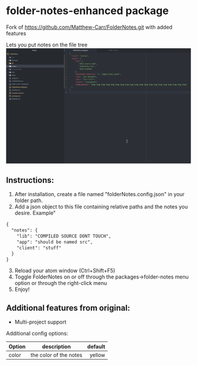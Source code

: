 # folder-notes-enhanced package

Fork of https://github.com/Matthew-Carr/FolderNotes.git with added features

Lets you put notes on the file tree
![](folder-notes-example.gif)

## Instructions:
1. After installation, create a file named "folderNotes.config.json" in your folder path.
2. Add a json object to this file containing relative paths and the notes you desire. Example"
```
{
  "notes": {
    "lib": "COMPILED SOURCE DONT TOUCH",
    "app": "should be named src",
    "client": "stuff"
  }
}
```
3. Reload your atom window (Ctrl+Shift+F5)
4. Toggle FolderNotes on or off through the packages->folder-notes menu option or through the right-click menu
5. Enjoy!

## Additional features from original:
- Multi-project support

Additional config options:

| Option        | description           | default  |
| ------------- |:-------------:| -----:|
| color      | the color of the notes | yellow |
